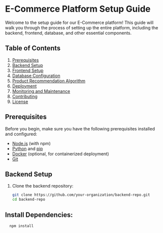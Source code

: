 # E-Commerce Platform Setup Guide

Welcome to the setup guide for our E-Commerce platform! This guide will walk you through the process of setting up the entire platform, including the backend, frontend, database, and other essential components.

## Table of Contents

1. [Prerequisites](#prerequisites)
2. [Backend Setup](#backend-setup)
3. [Frontend Setup](#frontend-setup)
4. [Database Configuration](#database-configuration)
5. [Product Recommendation Algorithm](#product-recommendation-algorithm)
6. [Deployment](#deployment)
7. [Monitoring and Maintenance](#monitoring-and-maintenance)
8. [Contributing](#contributing)
9. [License](#license)

## Prerequisites

Before you begin, make sure you have the following prerequisites installed and configured:

- [Node.js](https://nodejs.org/) (with npm)
- [Python](https://www.python.org/) and [pip](https://pip.pypa.io/en/stable/)
- [Docker](https://www.docker.com/) (optional, for containerized deployment)
- [Git](https://git-scm.com/)

## Backend Setup

1. Clone the backend repository:
   ```bash
   git clone https://github.com/your-organization/backend-repo.git
   cd backend-repo
## Install Dependencies:

```bash
  npm install


